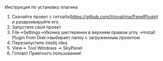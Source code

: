 Инструкция по установку плагина
1. Скачайте проект с гитхаба(https://github.com/IrtovaIrina/PanelPlugin) и разархивируйте его.
2. Запустите свой проект
3. File->Settings->Иконка шестеренки в верхнем правом углу
   ->Install Plugin from Disk->выбирает папку с загруженным проектом
4. Перезапустите  intellij idea
5. View-> Tool Windows -> SkyPanel
6. Готово! Приятного пользования!
